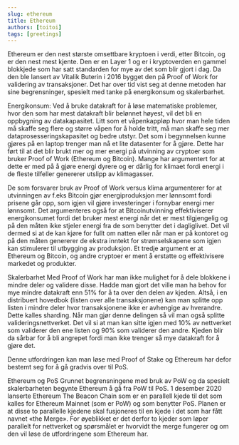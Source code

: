 ```yaml
---
slug: ethereum
title: Ethereum
authors: [toitoi]
tags: [greetings]
---
```



Ethereum er den nest største omsettbare kryptoen i verdi, etter Bitcoin, og er den nest mest kjente. Den er en Layer 1 og er i kryptoverden en gammel blokkjede som har satt standarden for mye av det som blir gjort i dag. Da den ble lansert av Vitalik Buterin i 2016 bygget den på Proof of Work for validering av transaksjoner. Det har over tid vist seg at denne metoden har sine begrensninger, spesielt med tanke på energikonsum og skalerbarhet.

Energikonsum:
Ved å bruke datakraft for å løse matematiske problemer, hvor den som har mest datakraft blir belønnet høyest, vil det bli en oppbygning av datakapasitet. Litt som et våpenkappløp hvor man hele tiden må skaffe seg flere og større våpen for å holde tritt, må man skaffe seg mer dataprosesseringskapasitet og bedre utstyr. Det som i begynnelsen kunne gjøres på en laptop trenger man nå et lite datasenter for å gjøre. Dette har ført til at det blir brukt mer og mer energi på utvinning av cryptoer som bruker Proof of Work (Ethereum og Bitcoin). Mange har argumentert for at dette er med på å gjøre energi dyrere og er dårlig for klimaet fordi energi i de fleste tilfeller genererer utslipp av klimagasser. 

De som forsvarer bruk av Proof of Work versus klima argumenterer for at utvinningen av f.eks Bitcoin gjør energiproduksjon mer lønnsomt fordi prisene går opp, som igjen vil gjøre investeringer i fornybar energi mer lønnsomt. Det argumenteres også for at Bitcoinutvinning effektiviserer energikonsumet fordi det bruker mest energi når det er mest tilgjengelig og på den måten ikke stjeler energi fra de som benytter det i dagliglivet. Det vil dermed si at de kan kjøre for fullt om natten eller når man er på kontoret og på den måten genererer de ekstra inntekt for strømselskapene som igjen kan stimulerer til utbygging av produksjon. Et tredje argument er at Ethereum og Bitcoin, og andre cryptoer er ment å erstatte og effektivisere markedet og produkter. 

Skalerbarhet
Med Proof of Work har man ikke mulighet for å dele blokkene i mindre deler og validere disse. Hadde man gjort det ville man ha behov for mye mindre datakraft enn 51% for å ta over den delen av kjeden. Altså, i en distribuert hovedbok (listen over alle transaksjonene) kan man splitte opp listen i mindre deler hvor transaksjonene ikke er avhengige av hverandre. Dette kalles sharding. Når man gjør denne delingen så vil man også splitte valideringsnettverket. Det vil si at man kan sitte igjen med 10% av nettverket som validerer den ene listen og 90% som validerer den andre. Kjeden blir da sårbar for å bli angrepet fordi man ikke trenger så mye datakraft for å gjøre det. 

Denne utfordringen kan man løse med Proof of Stake og Ethereum har defor bestemt seg for å gå gradvis over til PoS. 

Ethereum og PoS
Grunnet begrensningene med bruk av PoW og da spesielt skalerbarheten begynte Ethereum å gå fra PoW til PoS. 1 desember 2020 lanserte Ethereum The Beacon Chain som er en parallell kjede til det som kalles for Ethereum Mainnet (som er PoW) og som benytter PoS. Planen er at disse to parallelle kjedene skal fusjoneres til en kjede i det som har fått navnet «the Merge». For øyeblikket er det derfor to kjeder som løper parallelt for nettverket og spørsmålet er hvorvidt the merge fungerer og om den vil løse de utfordringene som Ethereum har.
